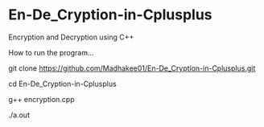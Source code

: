 # En-De_Cryption-in-Cplusplus
Encryption and Decryption using C++


How to run the program...

git clone https://github.com/Madhakee01/En-De_Cryption-in-Cplusplus.git

cd En-De_Cryption-in-Cplusplus

g++ encryption.cpp

./a.out

